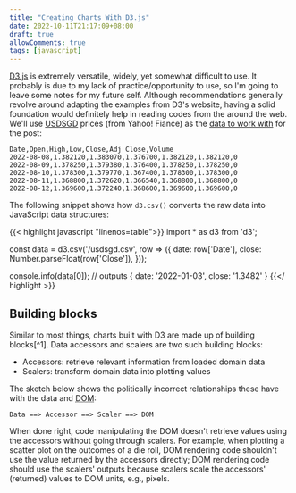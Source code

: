 ```yaml
---
title: "Creating Charts With D3.js"
date: 2022-10-11T21:17:09+08:00
draft: true
allowComments: true
tags: [javascript]
---
```


[D3.js][d3js] is extremely versatile, widely, yet somewhat difficult to use.
It probably is due to my lack of practice/opportunity to use, so I'm going
to leave some notes for my future self. Although recommendations generally
revolve around adapting the examples from D3's website, having a solid
foundation would definitely help in reading codes from the around the web.
We'll use [USDSGD][usdsgd] prices (from Yahoo! Fiance) as the [data to work
with](/usdsgd.csv) for the post:

```csv
Date,Open,High,Low,Close,Adj Close,Volume
2022-08-08,1.382120,1.383070,1.376700,1.382120,1.382120,0
2022-08-09,1.378250,1.379380,1.376400,1.378250,1.378250,0
2022-08-10,1.378300,1.379770,1.367400,1.378300,1.378300,0
2022-08-11,1.368800,1.372620,1.366540,1.368800,1.368800,0
2022-08-12,1.369600,1.372240,1.368600,1.369600,1.369600,0
```

The following snippet shows how `d3.csv()` converts the raw data
into JavaScript data structures:

{{< highlight javascript "linenos=table">}}
import * as d3 from 'd3';

const data = d3.csv('/usdsgd.csv', row => ({
  date: row['Date'],
  close: Number.parseFloat(row['Close']),
}));

console.info(data[0]);  // outputs { date: '2022-01-03', close: '1.3482' }
{{</ highlight >}}

## Building blocks
Similar to most things, charts built with D3 are made up of building
blocks[^1]. Data accessors and scalers are two such building blocks:

* Accessors: retrieve relevant information from loaded domain data
* Scalers: transform domain data into plotting values

The sketch below shows the politically incorrect relationships these have
with the data and <abbr title='Document Object Model'>DOM</abbr>:

```
Data ==> Accessor ==> Scaler ==> DOM
```

When done right, code manipulating the DOM doesn't retrieve values using
the accessors without going through scalers. For example, when plotting
a scatter plot on the outcomes of a die roll, DOM rendering code shouldn't
use the value returned by the accessors directly; DOM rendering code should
use the scalers' outputs because scalers scale the accessors' (returned)
values to DOM units, e.g., pixels.

[d3js]: https://d3js.org
[usdsgd]: https://finance.yahoo.com/quote/SGD%3DX/history?p=SGD%3DX
